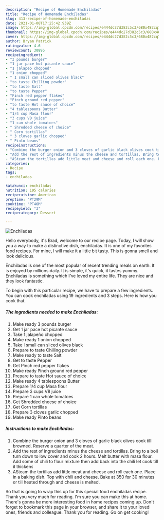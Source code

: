 ```yaml
---
description: "Recipe of Homemade Enchiladas"
title: "Recipe of Homemade Enchiladas"
slug: 413-recipe-of-homemade-enchiladas
date: 2021-01-08T17:25:42.939Z
image: https://img-global.cpcdn.com/recipes/e444dc27d382c5c3/680x482cq70/enchiladas-recipe-main-photo.jpg
thumbnail: https://img-global.cpcdn.com/recipes/e444dc27d382c5c3/680x482cq70/enchiladas-recipe-main-photo.jpg
cover: https://img-global.cpcdn.com/recipes/e444dc27d382c5c3/680x482cq70/enchiladas-recipe-main-photo.jpg
author: Bryan Patrick
ratingvalue: 4.6
reviewcount: 30895
recipeingredient:
- "3 pounds burger"
- "1 jar pace hot picante sauce"
- "1 jalapeo chopped"
- "1 onion chopped"
- " I small can sliced olives black"
- "to taste Chilling powder"
- "to taste Salt"
- "to taste Pepper"
- "Pinch red pepper flakes"
- "Pinch ground red pepper"
- "to taste Hot sauce of choice"
- "4 tablespoons Butter"
- "1/4 cup Masa flour"
- "3 cups V8 juice"
- "1 can whole tomatoes"
- " Shredded cheese of choice"
- " Corn tortillas"
- " 3 cloves garlic chopped"
- " Pinto beans"
recipeinstructions:
- "Combine the burger onion and 3 cloves of garlic black olives cook till browned. Reserve a quarter of the meat."
- "Add the rest of ingredients minus the cheese and tortillas. Bring to a boil turn down to low cover and cook 2 hours. Melt butter with masa flour. Add some of chili to flour mixture then add back into the chili let cook till it thickens"
- "ASteam the tortillas add little meat and cheese and roll each one. Place in a baking dish. Top with chili and cheese. Bake at 350 for 30 minutes or till heated through and cheese is melted."
categories:
- Recipe
tags:
- enchiladas

katakunci: enchiladas 
nutrition: 195 calories
recipecuisine: American
preptime: "PT29M"
cooktime: "PT46M"
recipeyield: "3"
recipecategory: Dessert

---
```



![Enchiladas](https://img-global.cpcdn.com/recipes/e444dc27d382c5c3/680x482cq70/enchiladas-recipe-main-photo.jpg)

Hello everybody, it's Brad, welcome to our recipe page. Today, I will show you a way to make a distinctive dish, enchiladas. It is one of my favorites food recipes. For mine, I will make it a little bit tasty. This is gonna smell and look delicious.

Enchiladas is one of the most popular of recent trending meals on earth. It is enjoyed by millions daily. It is simple, it's quick, it tastes yummy. Enchiladas is something which I've loved my entire life. They are nice and they look fantastic.




To begin with this particular recipe, we have to prepare a few ingredients. You can cook enchiladas using 19 ingredients and 3 steps. Here is how you cook that.

<!--inarticleads1-->

##### The ingredients needed to make Enchiladas:

1. Make ready 3 pounds burger
1. Get 1 jar pace hot picante sauce
1. Take 1 jalapeño chopped
1. Make ready 1 onion chopped
1. Take  I small can sliced olives black
1. Prepare to taste Chilling powder
1. Make ready to taste Salt
1. Get to taste Pepper
1. Get Pinch red pepper flakes
1. Make ready Pinch ground red pepper
1. Prepare to taste Hot sauce of choice
1. Make ready 4 tablespoons Butter
1. Prepare 1/4 cup Masa flour
1. Prepare 3 cups V8 juice
1. Prepare 1 can whole tomatoes
1. Get  Shredded cheese of choice
1. Get  Corn tortillas
1. Prepare  3 cloves garlic chopped
1. Make ready  Pinto beans




<!--inarticleads2-->

##### Instructions to make Enchiladas:

1. Combine the burger onion and 3 cloves of garlic black olives cook till browned. Reserve a quarter of the meat.
1. Add the rest of ingredients minus the cheese and tortillas. Bring to a boil turn down to low cover and cook 2 hours. Melt butter with masa flour. Add some of chili to flour mixture then add back into the chili let cook till it thickens
1. ASteam the tortillas add little meat and cheese and roll each one. Place in a baking dish. Top with chili and cheese. Bake at 350 for 30 minutes or till heated through and cheese is melted.




So that is going to wrap this up for this special food enchiladas recipe. Thank you very much for reading. I'm sure you can make this at home. There's gonna be more interesting food in home recipes coming up. Don't forget to bookmark this page in your browser, and share it to your loved ones, friends and colleague. Thank you for reading. Go on get cooking!
